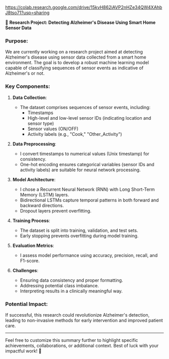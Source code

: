 
https://colab.research.google.com/drive/15kvH862iAVP2nHZe34QW4XAhbJ8tso71?usp=sharing



🌟 **Research Project: Detecting Alzheimer's Disease Using Smart Home Sensor Data**

### Purpose:
We are currently working on a research project aimed at detecting Alzheimer's disease using sensor data collected from a smart home environment. The goal is to develop a robust machine learning model capable of classifying sequences of sensor events as indicative of Alzheimer's or not.

### Key Components:

1. **Data Collection**:
   - The dataset comprises sequences of sensor events, including:
     - Timestamps
     - High-level and low-level sensor IDs (indicating location and sensor type)
     - Sensor values (ON/OFF)
     - Activity labels (e.g., "Cook," "Other_Activity")

2. **Data Preprocessing**:
   - I convert timestamps to numerical values (Unix timestamp) for consistency.
   - One-hot encoding ensures categorical variables (sensor IDs and activity labels) are suitable for neural network processing.

3. **Model Architecture**:
   - I chose a Recurrent Neural Network (RNN) with Long Short-Term Memory (LSTM) layers.
   - Bidirectional LSTMs capture temporal patterns in both forward and backward directions.
   - Dropout layers prevent overfitting.

4. **Training Process**:
   - The dataset is split into training, validation, and test sets.
   - Early stopping prevents overfitting during model training.

5. **Evaluation Metrics**:
   - I assess model performance using accuracy, precision, recall, and F1-score.

6. **Challenges**:
   - Ensuring data consistency and proper formatting.
   - Addressing potential class imbalance.
   - Interpreting results in a clinically meaningful way.

### Potential Impact:
If successful, this research could revolutionize Alzheimer's detection, leading to non-invasive methods for early intervention and improved patient care.

---

Feel free to customize this summary further to highlight specific achievements, collaborations, or additional context. Best of luck with your impactful work! 🚀

